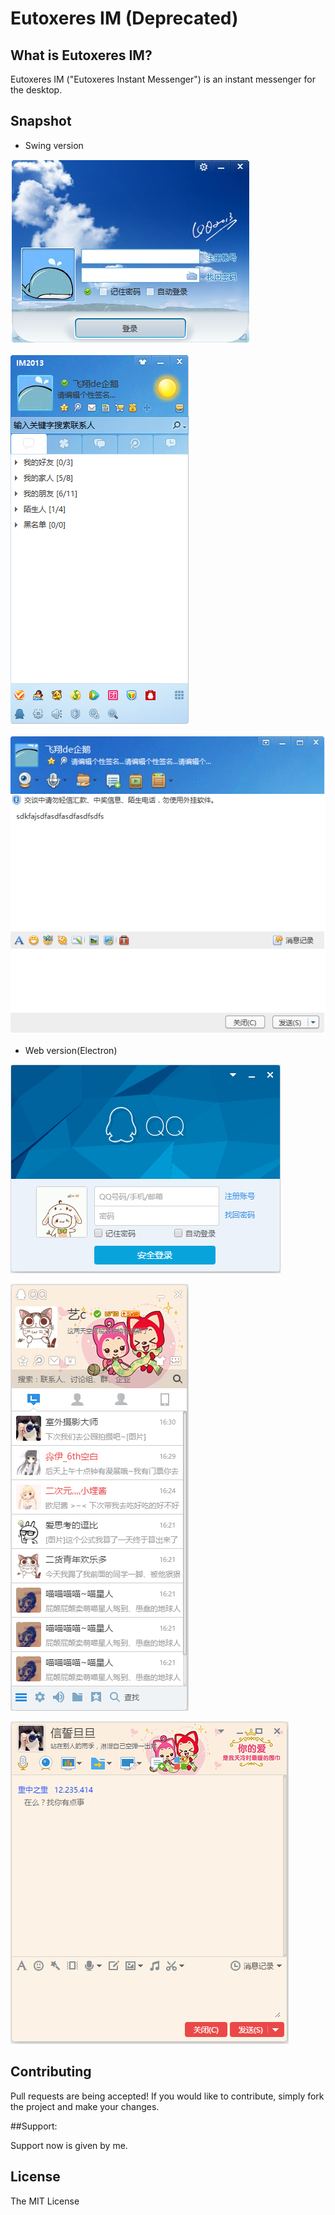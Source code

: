# Eutoxeres IM (Deprecated)

## What is Eutoxeres IM?

Eutoxeres IM ("Eutoxeres Instant Messenger") is an instant messenger for the desktop.

## Snapshot

* Swing version

![screenshot1](./snapshot/swinglogin.PNG)

![screenshot2](./snapshot/swingmain.PNG)

![screenshot3](./snapshot/swingchat.PNG)

* Web version(Electron)

![screenshot4](./snapshot/electronlogin.PNG)

![screenshot5](./snapshot/electronmain.PNG)

![screenshot6](./snapshot/electronchat.PNG)

## Contributing

Pull requests are being accepted! If you would like to contribute, simply fork
the project and make your changes.

##Support:

Support now is given by me.

## License

The MIT License